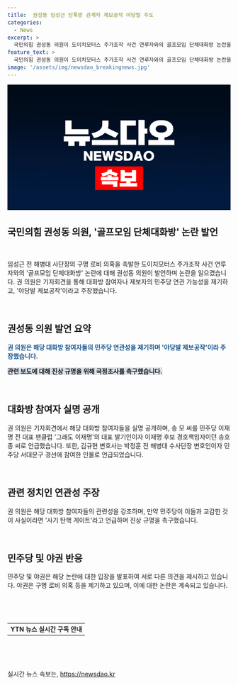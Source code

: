 ```yaml
---
title:  권성동 임성근 단톡방 관계자 제보공작 야당발 주도
categories:
  - News
excerpt: >
  국민의힘 권성동 의원이 도이치모터스 주가조작 사건 연루자와의 골프모임 단체대화방 논란을 통해 민주당 연관 가능성을 제기하며 야당발 제보공작이라 주장했다. 대화방 참여자들을 실명 공개하며 국정조사를 촉구했고, 민주당은 이들이 구명 로비를 시도한 의혹을 부인하고 있다. 갈등이 고조되는 가운데, 국민의주목이 집중되고 있다.
feature_text: >
  국민의힘 권성동 의원이 도이치모터스 주가조작 사건 연루자와의 골프모임 단체대화방 논란을 통해 민주당 연관 가능성을 제기하며 야당발 제보공작이라 주장했다. 대화방 참여자들을 실명 공개하며 국정조사를 촉구했고, 민주당은 이들이 구명 로비를 시도한 의혹을 부인하고 있다. 갈등이 고조되는 가운데, 국민의주목이 집중되고 있다.
image: '/assets/img/newsdao_breakingnews.jpg'
---
```


<p><img src="/assets/img/newsdao_breakingnews.jpg" alt="cryptoinkorea 속보" /></p>

<h2>국민의힘 권성동 의원, '골프모임 단체대화방' 논란 발언</h2>

<p data-ke-size="size16">&nbsp;</p>

<p>임성근 전 해병대 사단장의 구명 로비 의혹을 촉발한 도이치모터스 주가조작 사건 연루자와의 '골프모임 단체대화방' 논란에 대해 권성동 의원이 발언하며 논란을 일으켰습니다. 권 의원은 기자회견을 통해 대화방 참여자나 제보자의 민주당 연관 가능성을 제기하고, '야당발 제보공작'이라고 주장했습니다.</p>

<p data-ke-size="size16">&nbsp;</p>

<h2 data-ke-size="size26">권성동 의원 발언 요약</h2>

<p data-ke-size="size16"><b><span style="color: #1a5490;">권 의원은 해당 대화방 참여자들의 민주당 연관성을 제기하며 '야당발 제보공작'이라 주장했습니다.</span></b></p>

<p data-ke-size="size16"><b><span style="background-color: #21538527;">관련 보도에 대해 진상 규명을 위해 국정조사를 촉구했습니다.</span></b></p>

<p data-ke-size="size16">&nbsp;</p>

<h2 data-ke-size="size26">대화방 참여자 실명 공개</h2>

<p data-ke-size="size16">권 의원은 기자회견에서 해당 대화방 참여자들을 실명 공개하며, 송 모 씨를 민주당 이재명 전 대표 팬클럽 '그래도 이재명'의 대표 발기인이자 이재명 후보 경호책임자이던 송호종 씨로 언급했습니다. 또한, 김규현 변호사는 박정훈 전 해병대 수사단장 변호인이자 민주당 서대문구 경선에 참여한 인물로 언급되었습니다.</p>

<p data-ke-size="size16">&nbsp;</p>

<h2 data-ke-size="size26">관련 정치인 연관성 주장</h2>

<p data-ke-size="size16">권 의원은 해당 대화방 참여자들의 관련성을 강조하며, 만약 민주당이 이들과 교감한 것이 사실이라면 '사기 탄핵 게이트'라고 언급하며 진상 규명을 촉구했습니다.</p>

<p data-ke-size="size16">&nbsp;</p>

<h2 data-ke-size="size26">민주당 및 야권 반응</h2>

<p data-ke-size="size16">민주당 및 야권은 해당 논란에 대한 입장을 발표하여 서로 다른 의견을 제시하고 있습니다. 야권은 구명 로비 의혹 등을 제기하고 있으며, 이에 대한 논란은 계속되고 있습니다.</p>

<p data-ke-size="size16">&nbsp;</p>

<p data-ke-size="size16">&nbsp;</p>

<table>
<tbody>
<tr>
<td style="text-align: center; height: 17px;"><b>YTN 뉴스 실시간 구독 안내</b></td>
</tr>
</tbody>
</table>

<p data-ke-size="size16">&nbsp;</p>

<p data-ke-size="size16">&nbsp;</p>
실시간 뉴스 속보는, <a href="https://newsdao.kr" rel="dofollow">https://newsdao.kr</a>


